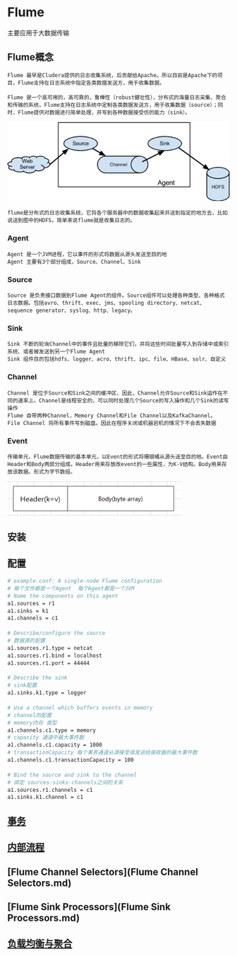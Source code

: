# Flume
主要应用于大数据传输
## Flume概念
```text
Flume 最早是Cludera提供的日志收集系统，后贡献给Apache。所以目前是Apache下的项目，Flume支持在日志系统中指定各类数据发送方，用于收集数据。

Flume 是一个高可用的，高可靠的，鲁棒性（robust健壮性），分布式的海量日志采集、聚合和传输的系统，Flume支持在日志系统中定制各类数据发送方，用于收集数据（source）；同时，Flume提供对数据进行简单处理，并写到各种数据接受仿的能力（sink）。
```
![img.png](src/main/resources/img/img.png)
```text
flume是分布式的日志收集系统，它将各个服务器中的数据收集起来并送到指定的地方去，比如说送到图中的HDFS，简单来说flume就是收集日志的。
```
### Agent
```text
Agent 是一个JVM进程，它以事件的形式将数据从源头发送至目的地
Agent 主要有3个部分组成，Source、Channel、Sink
```
### Source
```text
Source 是负责接口数据到Flume Agent的组件。Source组件可以处理各种类型、各种格式日志数据。包括avro、thrift、exec、jms、spooling directory、netcat、sequence generator、syslog、http、legacy。
```
### Sink
```text
Sink 不断的轮询Channel中的事件且批量的移除它们，并将这些时间批量写入到存储中或索引系统、或者被发送到另一个Flume Agent
Sink 组件目的包括hdfs、logger、acro、thrift、ipc、file、HBase、solr、自定义
```
### Channel
````text
Channel 是位于Source和Sink之间的缓冲区、因此，Channel允许Source和Sink运作在不同的速率上。Channel是线程安全的，可以同时处理几个Source的写入操作和几个Sink的读写操作
Flume 自带两种Channel，Memory Channel和File Channel以及KafkaChannel。
File Channel 将所有事件写到磁盘。因此在程序关闭或机器宕机的情况下不会丢失数据
````
### Event
```text
传输单元，Flume数据传输的基本单元，以Event的形式将珊瑚橘从源头送至目的地。Event由Header和Body两部分组成。Header用来存放改event的一些属性，为K-V结构。Body用来存放该数据。形式为字节数组。
```
![event.png](src/main/resources/img/event.png)
## 安装
## 配置
```bash
# example.conf: A single-node Flume configuration
# 每个文件都是一个Agent  每个Agent都是一个JVM
# Name the components on this agent
a1.sources = r1
a1.sinks = k1
a1.channels = c1

# Describe/configure the source
# 数据源的配置
a1.sources.r1.type = netcat
a1.sources.r1.bind = localhost
a1.sources.r1.port = 44444

# Describe the sink
# sink配置
a1.sinks.k1.type = logger

# Use a channel which buffers events in memory
# channel的配置
# memory内存 类型
a1.channels.c1.type = memory
# capacity 通道中最大事件数
a1.channels.c1.capacity = 1000
# transactionCapacity 每个事务通道从源接受或发送给接收器的最大事件数
a1.channels.c1.transactionCapacity = 100

# Bind the source and sink to the channel
# 绑定 sources-sinks-channels之间的关系
a1.sources.r1.channels = c1
a1.sinks.k1.channel = c1
```
## [事务](事务.md)
## [内部流程](内部流程.md)
## [Flume Channel Selectors](Flume Channel Selectors.md)
## [Flume Sink Processors](Flume Sink Processors.md)
## [负载均衡与聚合](负载均衡与聚合.md)
